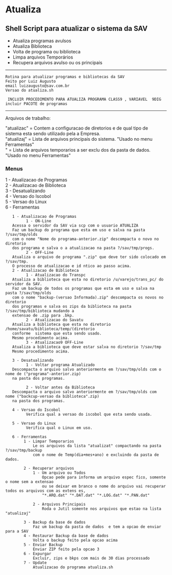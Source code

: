   # Atualiza
  ## Shell Script para atualizar o sistema da SAV

- Atualiza programas avulsos
- Atualiza Biblioteca
- Volta de programa ou biblioteca
- Limpa arquivos Temporários
- Recupera arquivos avulso ou os principais
 ---
    Rotina para atualizar programas e bibliotecas da SAV                                                           
    Feito por Luiz Augusto   
    email luizaugusto@sav.com.br                                                          
    Versao do atualiza.sh                                                                                          
 
     INCLUIR PROCEDIMENTO PARA ATUALIZA PROGRAMA CLASS9 , VARIAVEL  9DIG  incluir PACOTE de programas
 ---
  Arquivos de trabalho:  

  "atualizac" = Contem a configuracao de diretorios e de qual tipo de                                              
                sistema esta sendo utilizado pela a Empresa.                                                       
  "atualizaj" = Lista de arquivos principais do sistema. "Usado no menu Ferramentas"                               
  " = Lista de arquivos temporarios a ser exclu dos da pasta de dados.                                             
                "Usado no menu Ferramentas"                                                                        
                                                                                                                   
### Menus
  1 - Atualizacao de Programas                                                                                     
  2 - Atualizacao de Biblioteca                                                                                    
  3 - Desatualizando                                                                                               
  4 - Versao do Iscobol                                                                                            
  5 - Versao do Linux                                                                                              
  6 - Ferramentas                                                                                                  
                                                                                                                   
       1 - Atualizacao de Programas                                                                                
             1 - ON-Line                                                                                           
       Acessa o servidor da SAV via scp com o usuario ATUALIZA                                                     
       Faz um backup do programa que esta em uso e salva na pasta ?/sav/tmp/olds                                   
       com o nome "Nome do programa-anterior.zip" descompacta o novo no diretorio                                  
       dos programa e salva o a atualizacao na pasta ?/sav/tmp/progs.                                              
             2 - OFF-Line                                                                                          
       Atualiza o arquivo de programa ".zip" que deve ter sido colocado em ?/sav/tmp.                              
       O processo de atualizacao e id ntico ao passo acima.                                                        
       2 - Atualizacao de Biblioteca                                                                               
             1 - Atualizacao do Transpc                                                                            
       Atualiza a biblioteca que esta no diretorio /u/varejo/trans_pc/ do servidor da SAV.                         
       Faz um backup de todos os programas que esta em uso e salva na pasta ?/sav/tmp/olds                         
       com o nome "backup-(versao Informada).zip" descompacta os novos no diretorio                                
       dos programas e salva os zips da biblioteca na pasta ?/sav/tmp/biblioteca mudando a                         
       extensao de .zip para .bkp.                                                                                 
             2 - Atualizacao do Savatu                                                                             
       Atualiza a biblioteca que esta no diretorio /home/savatu/biblioteca/temp/(diretorio                         
       conforme  sistema que esta sendo usado.                                                                     
       Mesmo procedimento acima.                                                                                   
             3 - Atualizacao9 OFF-Line                                                                             
       Atualiza a biblioteca que deve estar salva no diretorio ?/sav/tmp                                           
       Mesmo procedimento acima.                                                                                   
                                                                                                                   
       3 - Desatualizando                                                                                          
             1 - Voltar programa Atualizado                                                                        
       Descompacta o arquivo salvo anteriormente em ?/sav/tmp/olds com o nome de ("programa"-anterior.zip)         
       na pasta dos programas.                                                                                     
                                                                                                                   
             2 - Voltar antes da Biblioteca                                                                        
       Descompacta o arquivo salvo anteriormente em ?/sav/tmp/olds com nome ("backcup-versao da biblioteca".zip)   
       na pasta dos programas.                                                                                     
                                                                                                                   
       4 - Versao do Iscobol                                                                                       
             Verifica qual a versao do iscobol que esta sendo usada.                                               
                                                                                                                   
       5 - Versao do Linux                                                                                         
             Verifica qual o Linux em uso.                                                                         
                                                                                                                   
       6 - Ferramentas                                                                                             
            1 - Limpar Temporarios                                                                                 
                Le os arquivos da lista "atualizat" compactando na pasta ?/sav/tmp/backup                          
                com o nome de Temp(dia+mes+ano) e excluindo da pasta de dados.                                     
                                                                                                                   
            2 - Recuperar arquivos                                                                                 
                1 - Um arquivo ou Todos                                                                            
                    Opcao pede para informa um arquivo espec fico, somente o nome sem a extensao                   
                    ou se deixar em branco o nome do arquivo vai recuperar todos os arquivos com as extens es,     
                    "*.ARQ.dat" "*.DAT.dat" "*.LOG.dat" "*.PAN.dat"                                                
                                                                                                                   
                2 - Arquivos Principais                                                                            
                    Roda o Jutil somente nos arquivos que estao na lista "atualizaj"                               
                                                                                                                   
            3 - Backup da base de dados                                                                            
                Faz um backup da pasta de dados  e tem a opcao de enviar para a SAV                                
            4 - Restaurar Backup da base de dados                                                                  
                Volta o backup feito pela opcao acima                                                              
            5 - Enviar Backup                                                                                      
                Enviar ZIP feito pela opcao 3                                                                      
            6 - Expurgar                                                                                           
                Excluir, zips e bkps com mais de 30 dias processado                                                
            7 - Update                                                                                             
                Atualizacao do programa atualiza.sh                                                              
